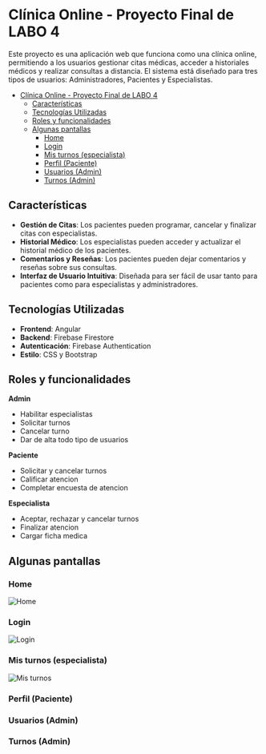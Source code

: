 # Clínica Online - Proyecto Final de LABO 4

Este proyecto es una aplicación web que funciona como una clínica online, permitiendo a los usuarios gestionar citas médicas, acceder a historiales médicos y realizar consultas a distancia. El sistema está diseñado para tres tipos de usuarios: Administradores, Pacientes y Especialistas.

- [Clínica Online - Proyecto Final de LABO 4](#clínica-online---proyecto-final-de-labo-4)
  - [Características](#características)
  - [Tecnologías Utilizadas](#tecnologías-utilizadas)
  - [Roles y funcionalidades](#roles-y-funcionalidades)
  - [Algunas pantallas](#algunas-pantallas)
    - [Home](#home)
    - [Login](#login)
    - [Mis turnos (especialista)](#mis-turnos-especialista)
    - [Perfil (Paciente)](#perfil-paciente)
    - [Usuarios (Admin)](#usuarios-admin)
    - [Turnos (Admin)](#turnos-admin)



## Características
- **Gestión de Citas**: Los pacientes pueden programar, cancelar y finalizar citas con especialistas.
- **Historial Médico**: Los especialistas pueden acceder y actualizar el historial médico de los pacientes.
- **Comentarios y Reseñas**: Los pacientes pueden dejar comentarios y reseñas sobre sus consultas.
- **Interfaz de Usuario Intuitiva**: Diseñada para ser fácil de usar tanto para pacientes como para especialistas y administradores.

## Tecnologías Utilizadas
- **Frontend**: Angular
- **Backend**: Firebase Firestore
- **Autenticación**: Firebase Authentication
- **Estilo**: CSS y Bootstrap 

## Roles y funcionalidades
**Admin**
- Habilitar especialistas
- Solicitar turnos
- Cancelar turno
- Dar de alta todo tipo de usuarios


**Paciente**
- Solicitar y cancelar turnos
- Calificar atencion
- Completar encuesta de atencion


**Especialista**
- Aceptar, rechazar y cancelar turnos
- Finalizar atencion
- Cargar ficha medica 



## Algunas pantallas

### Home
![Home](https://firebasestorage.googleapis.com/v0/b/pplabo2024.appspot.com/o/README%2Fhome.png?alt=media&token=5a2ccf52-867f-4cb3-9803-54c2143792ca)

### Login
![Login](https://firebasestorage.googleapis.com/v0/b/pplabo2024.appspot.com/o/README%2Flogin.png?alt=media&token=7e3dfe83-9891-4646-8f14-90ebfcafb960)

### Mis turnos (especialista)
![Mis turnos](https://firebasestorage.googleapis.com/v0/b/pplabo2024.appspot.com/o/README%2Fmisturnosespecialista.png?alt=media&token=3d55fe93-9163-4707-b117-f02abe1bb86c)

### Perfil (Paciente)

### Usuarios (Admin)

### Turnos (Admin)



